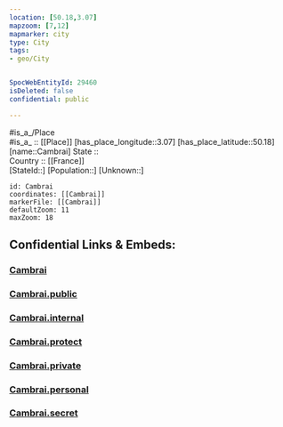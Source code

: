 ```yaml
---
location: [50.18,3.07] 
mapzoom: [7,12] 
mapmarker: city 
type: City
tags:
- geo/City


SpocWebEntityId: 29460
isDeleted: false
confidential: public

---
```

#is_a_/Place  
#is_a_ :: [[Place]] 
[has_place_longitude::3.07] 
[has_place_latitude::50.18] 
[name::Cambrai] 
State ::  
Country :: [[France]]  
[StateId::] 
[Population::] 
[Unknown::] 


```leaflet
id: Cambrai
coordinates: [[Cambrai]] 
markerFile: [[Cambrai]] 
defaultZoom: 11 
maxZoom: 18
```


## Confidential Links & Embeds: 

### [Cambrai](/_Standards/Earth/Continent/Europe/Europe~West/France/regions~France/Hauts-de-France/departments~Hauts-de-France/Pas-de-Calais/communes~Pas-de-Calais/Arras/cities~Arras/Cambrai.md) 

### [Cambrai.public](/_public/Earth/Continent/Europe/Europe~West/France/regions~France/Hauts-de-France/departments~Hauts-de-France/Pas-de-Calais/communes~Pas-de-Calais/Arras/cities~Arras/Cambrai.public.md) 

### [Cambrai.internal](/_internal/Earth/Continent/Europe/Europe~West/France/regions~France/Hauts-de-France/departments~Hauts-de-France/Pas-de-Calais/communes~Pas-de-Calais/Arras/cities~Arras/Cambrai.internal.md) 

### [Cambrai.protect](/_protect/Earth/Continent/Europe/Europe~West/France/regions~France/Hauts-de-France/departments~Hauts-de-France/Pas-de-Calais/communes~Pas-de-Calais/Arras/cities~Arras/Cambrai.protect.md) 

### [Cambrai.private](/_private/Earth/Continent/Europe/Europe~West/France/regions~France/Hauts-de-France/departments~Hauts-de-France/Pas-de-Calais/communes~Pas-de-Calais/Arras/cities~Arras/Cambrai.private.md) 

### [Cambrai.personal](/_personal/Earth/Continent/Europe/Europe~West/France/regions~France/Hauts-de-France/departments~Hauts-de-France/Pas-de-Calais/communes~Pas-de-Calais/Arras/cities~Arras/Cambrai.personal.md) 

### [Cambrai.secret](/_secret/Earth/Continent/Europe/Europe~West/France/regions~France/Hauts-de-France/departments~Hauts-de-France/Pas-de-Calais/communes~Pas-de-Calais/Arras/cities~Arras/Cambrai.secret.md)


